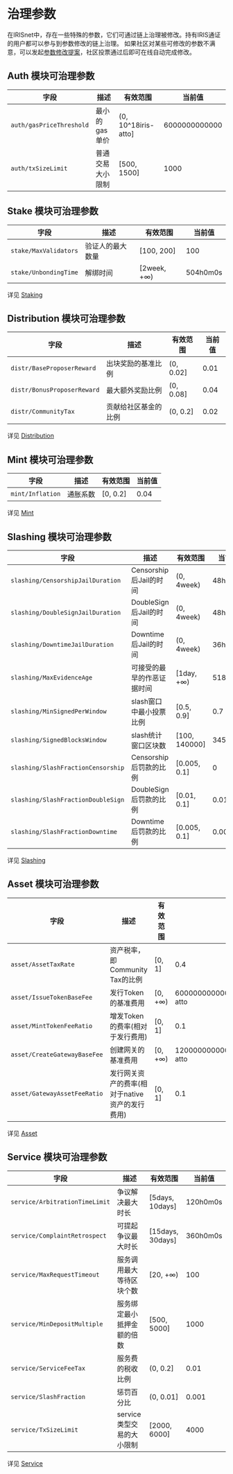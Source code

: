 # 治理参数

在IRISnet中，存在一些特殊的参数，它们可通过链上治理被修改。持有IRIS通证的用户都可以参与到参数修改的链上治理。
如果社区对某些可修改的参数不满意，可以发起[参数修改提案](../features/governance.md#usage-scenario-of-parameter-change)，社区投票通过后即可在线自动完成修改。

## Auth 模块可治理参数

| 字段                     | 描述             | 有效范围            | 当前值        |
| ------------------------ | ---------------- | ------------------- | ------------- |
| `auth/gasPriceThreshold` | 最小的gas单价    | (0, 10^18iris-atto] | 6000000000000 |
| `auth/txSizeLimit`       | 普通交易大小限制 | [500, 1500]         | 1000          |

## Stake 模块可治理参数

| 字段                  | 描述             | 有效范围    | 当前值   |
| --------------------- | ---------------- | ----------- | -------- |
| `stake/MaxValidators` | 验证人的最大数量 | [100, 200]  | 100      |
| `stake/UnbondingTime` | 解绑时间         | [2week, +∞) | 504h0m0s |

详见 [Staking](../features/stake.md)

## Distribution 模块可治理参数

| 字段                        | 描述                 | 有效范围  | 当前值 |
| --------------------------- | -------------------- | --------- | ------ |
| `distr/BaseProposerReward`  | 出块奖励的基准比例   | (0, 0.02] | 0.01   |
| `distr/BonusProposerReward` | 最大额外奖励比例     | (0, 0.08] | 0.04   |
| `distr/CommunityTax`        | 贡献给社区基金的比例 | (0, 0.2]  | 0.02   |

详见 [Distribution](../features/distribution.md)

## Mint 模块可治理参数

| 字段             | 描述     | 有效范围 | 当前值 |
| ---------------- | -------- | -------- | ------ |
| `mint/Inflation` | 通胀系数 | [0, 0.2] | 0.04   |

详见 [Mint](../features/mint.md)

## Slashing 模块可治理参数

| 字段                               | 描述                       | 有效范围      | 当前值  |
| ---------------------------------- | -------------------------- | ------------- | ------- |
| `slashing/CensorshipJailDuration`  | Censorship后Jail的时间     | (0, 4week)    | 48h0m0s |
| `slashing/DoubleSignJailDuration`  | DoubleSign后Jail的时间     | (0, 4week)    | 48h0m0s |
| `slashing/DowntimeJailDuration`    | Downtime后Jail的时间       | (0, 4week)    | 36h0m0s |
| `slashing/MaxEvidenceAge`          | 可接受的最早的作恶证据时间 | [1day, +∞)    | 51840   |
| `slashing/MinSignedPerWindow`      | slash窗口中最小投票比例    | [0.5, 0.9]    | 0.7     |
| `slashing/SignedBlocksWindow`      | slash统计窗口区块数        | [100, 140000] | 34560   |
| `slashing/SlashFractionCensorship` | Censorship后罚款的比例     | [0.005, 0.1]  | 0       |
| `slashing/SlashFractionDoubleSign` | DoubleSign后罚款的比例     | [0.01, 0.1]   | 0.01    |
| `slashing/SlashFractionDowntime`   | Downtime后罚款的比例       | [0.005, 0.1]  | 0.0003  |

详见 [Slashing](../features/slashing.md)

## Asset 模块可治理参数

| 字段                         | 描述                                           | 有效范围 | 当前值                            |
| ---------------------------- | ---------------------------------------------- | -------- | --------------------------------- |
| `asset/AssetTaxRate`         | 资产税率，即Community Tax的比例                | [0, 1]   | 0.4                               |
| `asset/IssueTokenBaseFee`    | 发行Token的基准费用                            | [0, +∞)  | 60000000000000000000000iris-atto  |
| `asset/MintTokenFeeRatio`    | 增发Token的费率(相对于发行费用)                | [0, 1]   | 0.1                               |
| `asset/CreateGatewayBaseFee` | 创建网关的基准费用                             | [0, +∞)  | 120000000000000000000000iris-atto |
| `asset/GatewayAssetFeeRatio` | 发行网关资产的费率(相对于native资产的发行费用) | [0, 1]   | 0.1                               |

详见 [Asset](../features/asset.md)

## Service 模块可治理参数

| 字段                           | 描述                       | 有效范围         | 当前值   |
| ------------------------------ | -------------------------- | ---------------- | -------- |
| `service/ArbitrationTimeLimit` | 争议解决最大时长           | [5days, 10days]  | 120h0m0s |
| `service/ComplaintRetrospect`  | 可提起争议最大时长         | [15days, 30days] | 360h0m0s |
| `service/MaxRequestTimeout`    | 服务调用最大等待区块个数   | [20, +∞)         | 100      |
| `service/MinDepositMultiple`   | 服务绑定最小抵押金额的倍数 | [500, 5000]      | 1000     |
| `service/ServiceFeeTax`        | 服务费的税收比例           | (0, 0.2]         | 0.01     |
| `service/SlashFraction`        | 惩罚百分比                 | (0, 0.01]        | 0.001    |
| `service/TxSizeLimit`          | service类型交易的大小限制  | [2000, 6000]     | 4000     |

详见 [Service](../features/service.md)
